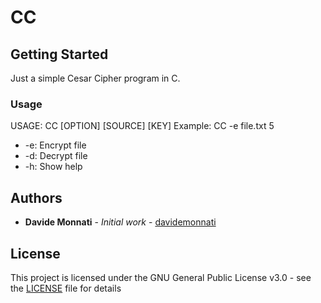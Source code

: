 # CC

## Getting Started

Just a simple Cesar Cipher program in C.

### Usage
USAGE: CC [OPTION] [SOURCE] [KEY]
Example: CC -e file.txt 5

 - -e: Encrypt file
 - -d: Decrypt file
 - -h: Show help

## Authors

* **Davide Monnati** - *Initial work* - [davidemonnati](https://github.com/davidemonnati)

## License

This project is licensed under the GNU General Public License v3.0 - see the [LICENSE](LICENSE) file for details
